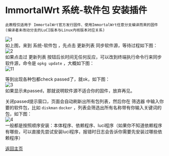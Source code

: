 # ImmortalWrt 系统-软件包 安装插件       

`此教程仅适用于 ImmortalWrt官方发行固件、使用ImmortalWrt任意分支编译而来的固件(编译者未改动分支的LuCI版本与Linux内核版本对应关系)`

![1](https://user-images.githubusercontent.com/73426989/159654047-456ed964-d2f4-4cfe-b1bf-43bfd9b55440.png)          
如上图，来到 系统-软件包 ，先点击 更新列表 同步软件源，等待过程如下图：            
![2](https://user-images.githubusercontent.com/73426989/159655378-d0ccdf8e-041b-45e6-9a12-823bb4d472ff.png)       
如果点击过 更新列表 按钮后长时间无任何反应，可以改到终端执行命令行来同步软件源，命令是 `opkg update` ，大概如下图：   
![11](https://user-images.githubusercontent.com/73426989/159655242-4bc8e2de-33cf-4a04-87da-26fcab73b8e1.png)                

等到出现各种包都check passed了，就ok，如下图：      
![3](https://user-images.githubusercontent.com/73426989/159655568-3ded890d-9da4-4e05-adce-78b34b2d66c3.png)       
如果显示未passed，那就说明软件源不适合你的固件，放弃再见。         

关闭passed提示窗口，页面会自动刷新出所有包列表，然后你在 筛选器 中输入你要的软件包，比如 `diskman` `docker` ，列表会筛选出所有名称带有你输入关键词的包，如下图：    
![4](https://user-images.githubusercontent.com/73426989/159657326-9ad23704-bee9-4396-ad30-56f03e2882fb.png)    
一般都是按照顺序安装：本体程序、依赖程序、luci程序（如果你不知道依赖程序有哪些，可以直接先尝试安装luci程序，报错时日志会告诉你需要先安装过哪些依赖程序）           


[返回主页](https://boduoyejieyi666.github.io/whonolikeboduoyejieyi/)          




